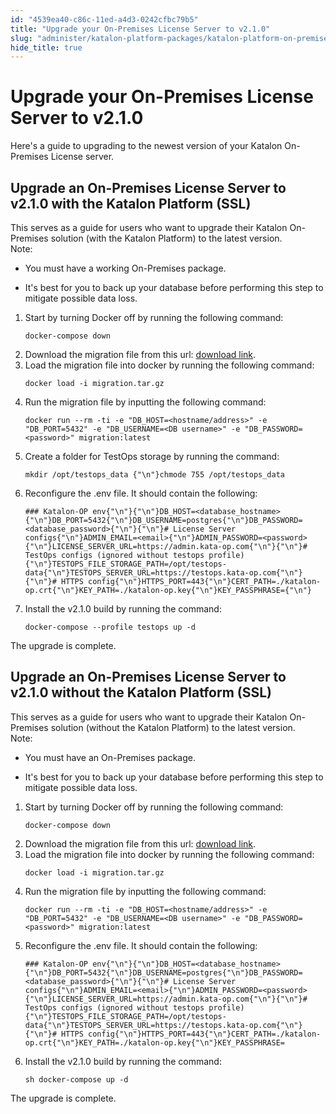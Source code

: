 ```yaml
---
id: "4539ea40-c86c-11ed-a4d3-0242cfbc79b5"
title: "Upgrade your On-Premises License Server to v2.1.0"
slug: "administer/katalon-platform-packages/katalon-platform-on-premises/upgrade-your-on-premises-license-server-to-v2.1.0"
hide_title: true
---
```


# <a id="concept-2696" class="anchor_top_offset"/><a id="ariaid-title1" class="anchor_top_offset"/>Upgrade your On-Premises License Server to v2.1.0

<p xmlns="http://www.w3.org/1999/xhtml" className="shortdesc">Here's a guide to upgrading to the newest version of your Katalon On-Premises License server. </p> 

## <a id="task-9868" class="anchor_top_offset"/>Upgrade an On-Premises License Server to v2.1.0 with the Katalon Platform (SSL)

<p xmlns="http://www.w3.org/1999/xhtml" className="shortdesc"> </p> 
<section xmlns="http://www.w3.org/1999/xhtml" className="section context">This serves as a guide for users who want to upgrade their Katalon On-Premises solution (with the Katalon Platform) to the latest version. <div className="note note note_note"><span className="note__title">Note:</span> <ul className="ul"><li className="li"><p className="p">You must have a working On-Premises package. </p></li><li className="li"><p className="p">It's best for you to back up your database before performing this step to mitigate possible data loss.</p></li></ul></div></section> 
<ol xmlns="http://www.w3.org/1999/xhtml" className="ol steps"><li className="li step stepexpand"><span className="ph cmd">Start by turning Docker off by running the following command:</span><div className="itemgroup info"><pre className="pre codeblock"><code>docker-compose down</code></pre></div></li><li className="li step stepexpand"><span className="ph cmd"> Download the migration file from this url: <a className="xref j-external-link" href="https://katalon-one-build.s3.amazonaws.com/op/latest/migration.tar.gz" target="_blank">download link</a>.</span></li><li className="li step stepexpand"><span className="ph cmd">Load the migration file into docker by running the following command:</span><div className="itemgroup info"><pre className="pre codeblock"><code>docker load -i migration.tar.gz</code></pre></div></li><li className="li step stepexpand"><span className="ph cmd">Run the migration file by inputting the following command:</span><div className="itemgroup info"><pre className="pre codeblock"><code>docker run --rm -ti -e "DB_HOST=&lt;hostname/address&gt;" -e "DB_PORT=5432" -e "DB_USERNAME=&lt;DB username&gt;" -e "DB_PASSWORD=&lt;password&gt;" migration:latest</code></pre></div></li><li className="li step stepexpand"><span className="ph cmd">Create a folder for TestOps storage by running the command:</span><div className="itemgroup info"><pre className="pre codeblock"><code>mkdir /opt/testops_data {"\n"}chmode 755 /opt/testops_data</code></pre></div></li><li className="li step stepexpand"><span className="ph cmd">Reconfigure the .env file. It should contain the following:</span><div className="itemgroup info"><pre className="pre codeblock"><code>### Katalon-OP env{"\n"}{"\n"}DB_HOST=&lt;database_hostname&gt;{"\n"}DB_PORT=5432{"\n"}DB_USERNAME=postgres{"\n"}DB_PASSWORD=&lt;database_password&gt;{"\n"}{"\n"}# License Server configs{"\n"}ADMIN_EMAIL=&lt;email&gt;{"\n"}ADMIN_PASSWORD=&lt;password&gt;{"\n"}LICENSE_SERVER_URL=https://admin.kata-op.com{"\n"}{"\n"}# TestOps configs (ignored without testops profile){"\n"}TESTOPS_FILE_STORAGE_PATH=/opt/testops-data{"\n"}TESTOPS_SERVER_URL=https://testops.kata-op.com{"\n"}{"\n"}# HTTPS config{"\n"}HTTPS_PORT=443{"\n"}CERT_PATH=./katalon-op.crt{"\n"}KEY_PATH=./katalon-op.key{"\n"}KEY_PASSPHRASE={"\n"}</code></pre></div></li><li className="li step stepexpand"><span className="ph cmd">Install the v2.1.0 build by running the command:</span><div className="itemgroup info"><pre className="pre codeblock"><code>docker-compose --profile testops up -d</code></pre></div></li></ol> 
<section xmlns="http://www.w3.org/1999/xhtml" className="section result">The upgrade is complete. </section> 

## <a id="task-2081" class="anchor_top_offset"/>Upgrade an On-Premises License Server to v2.1.0 without the Katalon Platform (SSL)

<section xmlns="http://www.w3.org/1999/xhtml" className="section context">This serves as a guide for users who want to upgrade their Katalon On-Premises solution (without the Katalon Platform) to the latest version. <div className="note note note_note"><span className="note__title">Note:</span> <ul className="ul"><li className="li"><p className="p">You must have an On-Premises package. </p></li><li className="li"><p className="p">It's best for you to back up your database before performing this step to mitigate possible data loss.</p></li></ul></div></section> 
<ol xmlns="http://www.w3.org/1999/xhtml" className="ol steps"><li className="li step stepexpand"><span className="ph cmd">Start by turning Docker off by running the following command:</span><div className="itemgroup info"><pre className="pre codeblock"><code>docker-compose down</code></pre></div></li><li className="li step stepexpand"><span className="ph cmd">Download the migration file from this url: <a className="xref j-external-link" href="https://katalon-one-build.s3.amazonaws.com/op/latest/migration.tar.gz" target="_blank">download link</a>.</span></li><li className="li step stepexpand"><span className="ph cmd">Load the migration file into docker by running the following command:</span><div className="itemgroup info"><pre className="pre codeblock"><code>docker load -i migration.tar.gz</code></pre></div></li><li className="li step stepexpand"><span className="ph cmd">Run the migration file by inputting the following command:</span><div className="itemgroup info"><pre className="pre codeblock"><code>docker run --rm -ti -e "DB_HOST=&lt;hostname/address&gt;" -e "DB_PORT=5432" -e "DB_USERNAME=&lt;DB username&gt;" -e "DB_PASSWORD=&lt;password&gt;" migration:latest</code></pre></div></li><li className="li step stepexpand"><span className="ph cmd">Reconfigure the .env file. It should contain the following:</span><div className="itemgroup info"><pre className="pre codeblock"><code>### Katalon-OP env{"\n"}{"\n"}DB_HOST=&lt;database_hostname&gt;{"\n"}DB_PORT=5432{"\n"}DB_USERNAME=postgres{"\n"}DB_PASSWORD=&lt;database_password&gt;{"\n"}{"\n"}# License Server configs{"\n"}ADMIN_EMAIL=&lt;email&gt;{"\n"}ADMIN_PASSWORD=&lt;password&gt;{"\n"}LICENSE_SERVER_URL=https://admin.kata-op.com{"\n"}{"\n"}# TestOps configs (ignored without testops profile){"\n"}TESTOPS_FILE_STORAGE_PATH=/opt/testops-data{"\n"}TESTOPS_SERVER_URL=https://testops.kata-op.com{"\n"}{"\n"}# HTTPS config{"\n"}HTTPS_PORT=443{"\n"}CERT_PATH=./katalon-op.crt{"\n"}KEY_PATH=./katalon-op.key{"\n"}KEY_PASSPHRASE=</code></pre></div></li><li className="li step stepexpand"><span className="ph cmd">Install the v2.1.0 build by running the command:</span><div className="itemgroup info"><pre className="pre codeblock"><code>sh docker-compose up -d</code></pre></div></li></ol> 
<section xmlns="http://www.w3.org/1999/xhtml" className="section result">The upgrade is complete.</section> 
